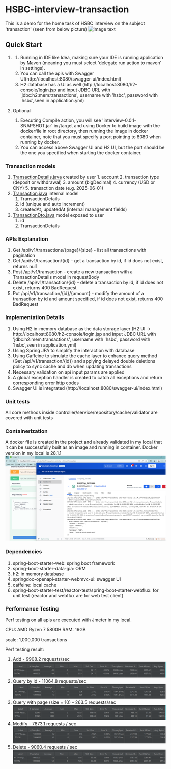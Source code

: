 # HSBC-interview-transaction
This is a demo for the home task of HSBC interview on the subject 'transaction' (seen from below picture)
![Image text](task.jpg)

## Quick Start
1. 
   1. Running in IDE like Idea, making sure your IDE is running application by Maven (meaning you must select 'delegate run action to maven' in settings).
   2. You can call the apis with Swagger UI(http://localhost:8080/swagger-ui/index.html)
   3. H2 database has a UI as well (http://localhost:8080/h2-console/login.jsp and input JDBC URL with 'jdbc:h2:mem:transactions', username with 'hsbc', password with 'hsbc',seen in application.yml)

2. Optional
   1. Executing Compile action, you will see 'interview-0.0.1-SNAPSHOT.jar' in /target and using Docker to build image with the dockerfile in root directory, then running the image in docker container, note that you must specify a port pointing to 8080 when running by docker.
   2. You can access above Swagger UI and H2 UI, but the port should be the one you specified when starting the docker container. 

### Transaction models
1. [TransactionDetails.java](src/main/java/hsbc/interview/transaction/model/TransactionDetails.java) created by user
       1. account
       2. transaction type (deposit or withdrawal)
       3. amount (bigDecimal)
       4. currency (USD or CNY)
       5. transaction date (e.g. 2025-06-01)
2. [Transaction.java](src/main/java/hsbc/interview/transaction/model/Transaction.java) internal model
   1. TransactionDetails
   2. id (unique and auto increment)
   3. createdAt, updatedAt (internal management fields)
3. [TransactionDto.java](src/main/java/hsbc/interview/transaction/model/TransactionDto.java) model exposed to user
   1. id
   2. TransactionDetails

### APIs Explanation
1. Get    /api/v1/transactions/{page}/{size} - list all transactions with pagination
2. Get    /api/v1/transaction/{id} - get a transaction by id, if id does not exist, returns null
3. Post   /api/v1/transaction - create a new transaction with a TransactionDetails model in requestBody
4. Delete /api/v1/transaction/{id} - delete a transaction by id, if id does not exist, returns 400 BadRequest
5. Put    /api/v1/transaction/{id}/{amount} - modify the amount of a transaction by id and amount specified, if id does not exist, returns 400 BadRequest

### Implementation Details
1. Using H2 in-memory database as the data storage layer (H2 UI -> http://localhost:8080/h2-console/login.jsp and input JDBC URL with 'jdbc:h2:mem:transactions', username with 'hsbc', password with 'hsbc',seen in application.yml) 
2. Using Spring JPA to simplify the interaction with database
3. Using Caffeine to simulate the cache layer to enhance query method (Get /api/v1/transaction/{id}) and applying delayed double deletions policy to sync cache and db when updating transactions
4. Necessary validation on api input params are applied
5. A global exception handler is created to catch all exceptions and return corresponding error http codes
6. Swagger UI is integrated (http://localhost:8080/swagger-ui/index.html)
   
### Unit tests 
All core methods inside controller/service/repository/cache/validator are covered with unit tests

### Containerization
A docker file is created in the project and already validated in my local that it can be successfully built as an image and running in container.
Docker version in my local is 28.1.1
![Image text](pictures/docker_running.png)


### Dependencies
1. spring-boot-starter-web: spring boot framework
2. spring-boot-starter-data-jpa: ORM 
3. h2: in memory database
4. springdoc-openapi-starter-webmvc-ui: swagger UI
5. caffeine: local cache
6. spring-boot-starter-test/reactor-test/spring-boot-starter-webflux: for unit test (reactor and webflux are for web test client)

### Performance Testing
Perf testing on all apis are executed with Jmeter in my local.

CPU: AMD Ryzen 7 5800H
RAM: 16GB

scale: 1,000,000 transactions

Perf testing result:
1. Add - 9908.2 requests/sec
   ![Image text](pictures/perf_tests_add.png)
2. Query by id - 11064.8 requests/sec
   ![Image text](pictures/perf_tests_query.png)
3. Query with page (size = 10) - 263.5 requests/sec
   ![Image text](pictures/perf_tests_query_with_page.png)
4. Modify - 7873.1 requests / sec
   ![Image text](pictures/perf_tests_modify.png)
5. Delete - 9060.4 requests / sec
   ![Image text](pictures/perf_tests_delete.png)
    



